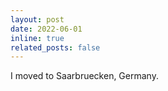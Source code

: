 ```yaml
---
layout: post
date: 2022-06-01
inline: true
related_posts: false
---
```

I moved to Saarbruecken, Germany.
